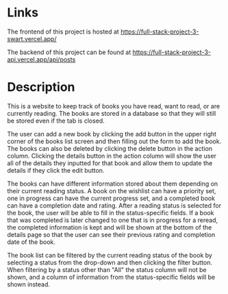 # Links

The frontend of this project is hosted at https://full-stack-project-3-swart.vercel.app/

The backend of this project can be found at https://full-stack-project-3-api.vercel.app/api/posts

# Description
This is a website to keep track of books you have read, want to read, or are currently reading. The books are stored in a database so that they will still be stored even if the tab is closed. 

The user can add a new book by clicking the add button in the upper right corner of the books list screen and then filling out the form to add the book. The books can also be deleted by clicking the delete button in the action column. Clicking the details button in the action column will show the user all of the details they inputted for that book and allow them to update the details if they click the edit button. 

The books can have different information stored about them depending on their current reading status. A book on the wishlist can have a priority set, one in progress can have the current progress set, and a completed book can have a completion date and rating. After a  reading status is selected for the book, the user will be able to fill in the status-specific fields. If a book that was completed is later changed to one that is in progress for a reread, the completed information is kept and will be shown at the bottom of the details page so that the user can see their previous rating and completion date of the book.

The book list can be filtered by the current reading status of the book by selecting a status from the drop-down and then clicking the filter button. When filtering by a status other than "All" the status column will not be shown, and a column of information from the status-specific fields will be shown instead.
